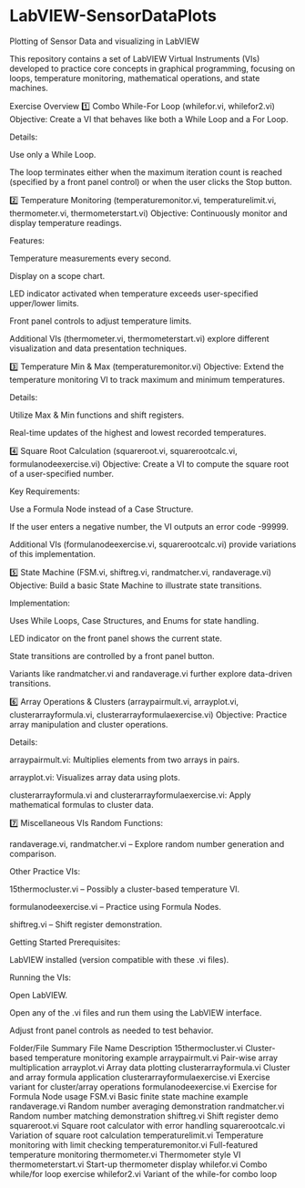 # LabVIEW-SensorDataPlots
Plotting of Sensor Data and visualizing in LabVIEW

This repository contains a set of LabVIEW Virtual Instruments (VIs) developed to practice core concepts in graphical programming, focusing on loops, temperature monitoring, mathematical operations, and state machines.

Exercise Overview
1️⃣ Combo While-For Loop (whilefor.vi, whilefor2.vi)
Objective: Create a VI that behaves like both a While Loop and a For Loop.

Details:

Use only a While Loop.

The loop terminates either when the maximum iteration count is reached (specified by a front panel control) or when the user clicks the Stop button.

2️⃣ Temperature Monitoring (temperaturemonitor.vi, temperaturelimit.vi, thermometer.vi, thermometerstart.vi)
Objective: Continuously monitor and display temperature readings.

Features:

Temperature measurements every second.

Display on a scope chart.

LED indicator activated when temperature exceeds user-specified upper/lower limits.

Front panel controls to adjust temperature limits.

Additional VIs (thermometer.vi, thermometerstart.vi) explore different visualization and data presentation techniques.

3️⃣ Temperature Min & Max (temperaturemonitor.vi)
Objective: Extend the temperature monitoring VI to track maximum and minimum temperatures.

Details:

Utilize Max & Min functions and shift registers.

Real-time updates of the highest and lowest recorded temperatures.

4️⃣ Square Root Calculation (squareroot.vi, squarerootcalc.vi, formulanodeexercise.vi)
Objective: Create a VI to compute the square root of a user-specified number.

Key Requirements:

Use a Formula Node instead of a Case Structure.

If the user enters a negative number, the VI outputs an error code -99999.

Additional VIs (formulanodeexercise.vi, squarerootcalc.vi) provide variations of this implementation.

5️⃣ State Machine (FSM.vi, shiftreg.vi, randmatcher.vi, randaverage.vi)
Objective: Build a basic State Machine to illustrate state transitions.

Implementation:

Uses While Loops, Case Structures, and Enums for state handling.

LED indicator on the front panel shows the current state.

State transitions are controlled by a front panel button.

Variants like randmatcher.vi and randaverage.vi further explore data-driven transitions.

6️⃣ Array Operations & Clusters (arraypairmult.vi, arrayplot.vi, clusterarrayformula.vi, clusterarrayformulaexercise.vi)
Objective: Practice array manipulation and cluster operations.

Details:

arraypairmult.vi: Multiplies elements from two arrays in pairs.

arrayplot.vi: Visualizes array data using plots.

clusterarrayformula.vi and clusterarrayformulaexercise.vi: Apply mathematical formulas to cluster data.

7️⃣ Miscellaneous VIs
Random Functions:

randaverage.vi, randmatcher.vi – Explore random number generation and comparison.

Other Practice VIs:

15thermocluster.vi – Possibly a cluster-based temperature VI.

formulanodeexercise.vi – Practice using Formula Nodes.

shiftreg.vi – Shift register demonstration.

Getting Started
Prerequisites:

LabVIEW installed (version compatible with these .vi files).

Running the VIs:

Open LabVIEW.

Open any of the .vi files and run them using the LabVIEW interface.

Adjust front panel controls as needed to test behavior.

Folder/File Summary
File Name	Description
15thermocluster.vi	Cluster-based temperature monitoring example
arraypairmult.vi	Pair-wise array multiplication
arrayplot.vi	Array data plotting
clusterarrayformula.vi	Cluster and array formula application
clusterarrayformulaexercise.vi	Exercise variant for cluster/array operations
formulanodeexercise.vi	Exercise for Formula Node usage
FSM.vi	Basic finite state machine example
randaverage.vi	Random number averaging demonstration
randmatcher.vi	Random number matching demonstration
shiftreg.vi	Shift register demo
squareroot.vi	Square root calculator with error handling
squarerootcalc.vi	Variation of square root calculation
temperaturelimit.vi	Temperature monitoring with limit checking
temperaturemonitor.vi	Full-featured temperature monitoring
thermometer.vi	Thermometer style VI
thermometerstart.vi	Start-up thermometer display
whilefor.vi	Combo while/for loop exercise
whilefor2.vi	Variant of the while-for combo loop
